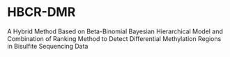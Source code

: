#  HBCR-DMR
A Hybrid Method Based on Beta-Binomial Bayesian Hierarchical Model and Combination of Ranking Method to Detect Differential Methylation Regions in Bisulfite Sequencing Data
